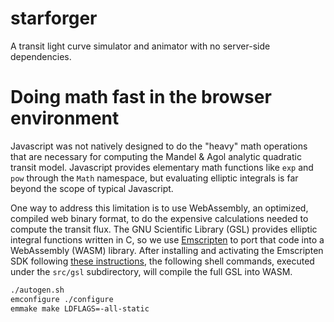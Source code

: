 starforger
==========

A transit light curve simulator and animator with no server-side dependencies.

# Doing math fast in the browser environment

Javascript was not natively designed to do the "heavy" math operations that
are necessary for computing the Mandel & Agol analytic quadratic transit
model. Javascript provides elementary math functions like `exp` and `pow`
through the `Math` namespace, but evaluating elliptic integrals is far
beyond the scope of typical Javascript.

One way to address this limitation is to use WebAssembly, an optimized,
compiled web binary format, to do the expensive calculations needed to
compute the transit flux. The GNU Scientific Library (GSL) provides elliptic
integral functions written in C, so we use
[Emscripten](https://emscripten.org/index.html) to port that code into
a WebAssembly (WASM) library. After installing and activating the Emscripten SDK
following [these instructions](https://emscripten.org/docs/getting_started/downloads.html#installation-instructions-using-the-emsdk-recommended),
the following shell commands, executed under the `src/gsl` subdirectory,
 will compile the full GSL into WASM.

```sh
./autogen.sh
emconfigure ./configure
emmake make LDFLAGS=-all-static
```

<!-- vim: set ft=markdown: -->
